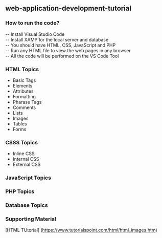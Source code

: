 ## web-application-development-tutorial <br>

### How to run the code?
-- Install Visual Studio Code <br/>
-- Install XAMP for the local server and database <br/>
-- You should have HTML, CSS, JavaScript and PHP <br/>
-- Run any HTML file to view the web pages in any browser <br/>
-- All the code will be performed on the VS Code Tool 

### HTML Topics
- Basic Tags
- Elements
- Attributes
- Formatting
- Pharase Tags
- Comments
- Lists
- Images
- Tables
- Forms

### CSSS Topics
- Inline CSS
- Internal CSS
- External CSS

### JavaScript Topics


### PHP Topics


### Database Topics


### Supporting Material
[HTML TUtorial] (https://www.tutorialspoint.com/html/html_images.htm)

